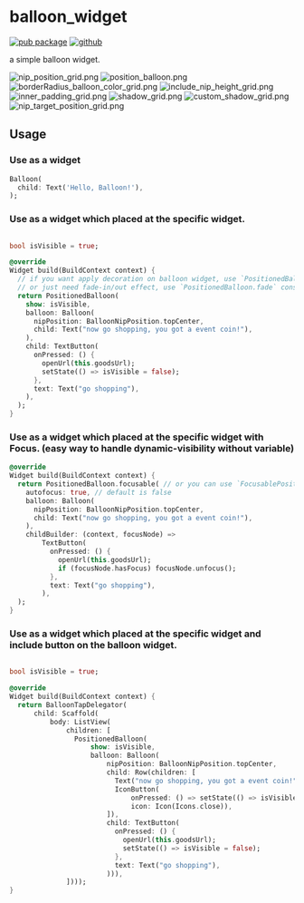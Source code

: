 # balloon_widget

[![pub package](https://img.shields.io/pub/v/balloon_widget.svg?color=4285F4)](https://pub.dev/packages/balloon_widget)
[![github](https://img.shields.io/github/stars/note11g/balloon_widget)](https://github.com/note11g/balloon_widget)

a simple balloon widget.


![nip_position_grid.png](https://github.com/note11g/balloon_widget/raw/main/test/goldens/nip_position_grid.png)
![position_balloon.png](https://github.com/note11g/balloon_widget/raw/main/test/goldens/positioned_balloon.png)
![borderRadius_balloon_color_grid.png](https://github.com/note11g/balloon_widget/raw/main/test/goldens/borderRadius_balloon_color_grid.png)
![include_nip_height_grid.png](https://github.com/note11g/balloon_widget/raw/main/test/goldens/include_nip_height_grid.png)
![inner_padding_grid.png](https://github.com/note11g/balloon_widget/raw/main/test/goldens/inner_padding_grid.png)
![shadow_grid.png](https://github.com/note11g/balloon_widget/raw/main/test/goldens/shadow_grid.png)
![custom_shadow_grid.png](https://github.com/note11g/balloon_widget/raw/main/test/goldens/custom_shadow_grid.png)
![nip_target_position_grid.png](https://github.com/note11g/balloon_widget/raw/main/test/goldens/nip_target_position_grid.png)

## Usage

### Use as a widget

```dart
Balloon(
  child: Text('Hello, Balloon!'),
);
```

### Use as a widget which placed at the specific widget.

```dart

bool isVisible = true;

@override
Widget build(BuildContext context) {
  // if you want apply decoration on balloon widget, use `PositionedBalloon.decorateBuilder` widget.
  // or just need fade-in/out effect, use `PositionedBalloon.fade` constructor.
  return PositionedBalloon(
    show: isVisible,
    balloon: Balloon(
      nipPosition: BalloonNipPosition.topCenter,
      child: Text("now go shopping, you got a event coin!"),
    ),
    child: TextButton(
      onPressed: () {
        openUrl(this.goodsUrl);
        setState(() => isVisible = false);
      },
      text: Text("go shopping"),
    ),
  );
}
```

### Use as a widget which placed at the specific widget with Focus. (easy way to handle dynamic-visibility without variable)

```dart
@override
Widget build(BuildContext context) {
  return PositionedBalloon.focusable( // or you can use `FocusablePositionedBalloon` widget.
    autofocus: true, // default is false
    balloon: Balloon(
      nipPosition: BalloonNipPosition.topCenter,
      child: Text("now go shopping, you got a event coin!"),
    ),
    childBuilder: (context, focusNode) =>
        TextButton(
          onPressed: () {
            openUrl(this.goodsUrl);
            if (focusNode.hasFocus) focusNode.unfocus();
          },
          text: Text("go shopping"),
        ),
  );
}
```

### Use as a widget which placed at the specific widget and include button on the balloon widget.

```dart

bool isVisible = true;

@override
Widget build(BuildContext context) {
  return BalloonTapDelegator(
      child: Scaffold(
          body: ListView(
              children: [
                PositionedBalloon(
                    show: isVisible,
                    balloon: Balloon(
                        nipPosition: BalloonNipPosition.topCenter,
                        child: Row(children: [
                          Text("now go shopping, you got a event coin!"),
                          IconButton(
                              onPressed: () => setState(() => isVisible = false),
                              icon: Icon(Icons.close)),
                        ]),
                        child: TextButton(
                          onPressed: () {
                            openUrl(this.goodsUrl);
                            setState(() => isVisible = false);
                          },
                          text: Text("go shopping"),
                        ))),
              ])));
}
```

